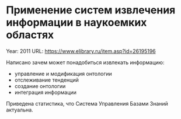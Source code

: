 # Применение систем извлечения информации в наукоемких областях

Year: 2011
URL: https://www.elibrary.ru/item.asp?id=26195196

Написано зачем может понадобиться извлекать информацию:
- управление и модификация онтологии
- отслеживание тенденций
- создание онтологии
- интеграция информации

Приведена статистика, что Система Управления Базами Знаний актуальна.